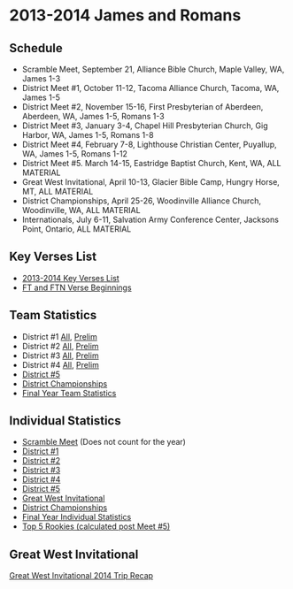 # 2013-2014 James and Romans

## Schedule

- Scramble Meet, September 21, Alliance Bible Church, Maple Valley, WA, James 1-3
- District Meet #1, October 11-12, Tacoma Alliance Church, Tacoma, WA, James 1-5
- District Meet #2, November 15-16, First Presbyterian of Aberdeen, Aberdeen, WA, James 1-5, Romans 1-3
- District Meet #3, January 3-4, Chapel Hill Presbyterian Church, Gig Harbor, WA, James 1-5, Romans 1-8
- District Meet #4, February 7-8, Lighthouse Christian Center, Puyallup, WA, James 1-5, Romans 1-12
- District Meet #5. March 14-15, Eastridge Baptist Church, Kent, WA, ALL MATERIAL
- Great West Invitational, April 10-13, Glacier Bible Camp, Hungry Horse, MT, ALL MATERIAL
- District Championships, April 25-26, Woodinville Alliance Church, Woodinville, WA, ALL MATERIAL
- Internationals, July 6-11, Salvation Army Conference Center, Jacksons Point, Ontario, ALL MATERIAL

## Key Verses List

- [2013-2014 Key Verses List](/downloads/past_seasons/2013-2014/2013-2014_pnw_schedule.pdf)
- [FT and FTN Verse Beginnings](/downloads/past_seasons/2013-2014/james_romans_ft_ftn_verse_starts.pdf)

## Team Statistics

- District #1
  [All](/downloads/past_seasons/2013-2014/2013-14_meet_1_statistics.pdf),
  [Prelim](/downloads/past_seasons/2013-2014/team_prelims.pdf)
- District #2
  [All](/downloads/past_seasons/2013-2014/2013-2014_dist_2_team.pdf),
  [Prelim](/downloads/past_seasons/2013-2014/2013-2014_dist_2_team_prelim.pdf)
- District #3
  [All](/downloads/past_seasons/2013-2014/district_3_team_2014.pdf),
  [Prelim](/downloads/past_seasons/2013-2014/district_3_prelim_data_2014.pdf)
- District #4
  [All](/downloads/past_seasons/2013-2014/meet_4_team.pdf),
  [Prelim](/downloads/past_seasons/2013-2014/meet_4_prelim_data.pdf)
- [District #5](/downloads/past_seasons/2013-2014/meet_5_2013-2014_team_stats.pdf)
- [District Championships](/downloads/past_seasons/2013-2014/2014_dis_champs_team.pdf)
- [Final Year Team Statistics](/downloads/past_seasons/2013-2014/2014_ytd_team.pdf)

## Individual Statistics

- [Scramble Meet](/downloads/past_seasons/2013-2014/scramble_meet_statistics.pdf) (Does not count for the year)
- [District #1](/downloads/past_seasons/2013-2014/individual_stats.pdf)
- [District #2](/downloads/past_seasons/2013-2014/2013-2014_dist_2_ind2.pdf)
- [District #3](/downloads/past_seasons/2013-2014/district_3_individuals_2014.pdf)
- [District #4](/downloads/past_seasons/2013-2014/2013-2013_meet_4_individual_data.pdf)
- [District #5](/downloads/past_seasons/2013-2014/2013-2014_meet_5_ind_data.pdf)
- [Great West Invitational](/downloads/past_seasons/2013-2014/2014_gwi_ind.pdf)
- [District Championships](/downloads/past_seasons/2013-2014/2014_dis_champs_ind.pdf)
- [Final Year Individual Statistics](/downloads/past_seasons/2013-2014/2014_ytd_ind.pdf)
- [Top 5 Rookies (calculated post Meet #5)](/downloads/past_seasons/2013-2014/top_rookies_2014.pdf)

## Great West Invitational

[Great West Invitational 2014 Trip Recap](/downloads/past_seasons/2013-2014/gwi_experience.pdf)
